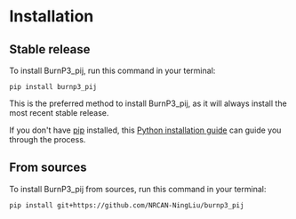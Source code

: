 # Installation

## Stable release

To install BurnP3_pij, run this command in your terminal:

```
pip install burnp3_pij
```

This is the preferred method to install BurnP3_pij, as it will always install the most recent stable release.

If you don't have [pip](https://pip.pypa.io) installed, this [Python installation guide](http://docs.python-guide.org/en/latest/starting/installation/) can guide you through the process.

## From sources

To install BurnP3_pij from sources, run this command in your terminal:

```
pip install git+https://github.com/NRCAN-NingLiu/burnp3_pij
```
